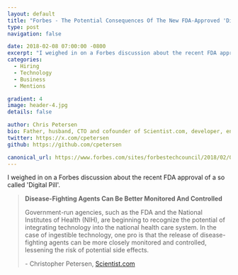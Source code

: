 ```yaml
---
layout: default
title: "Forbes - The Potential Consequences Of The New FDA-Approved 'Digital Pill'"
type: post
navigation: false

date: 2018-02-08 07:00:00 -0800
excerpt: "I weighed in on a Forbes discussion about the recent FDA approval of a so called 'Digital Pill'"
categories:
  - Hiring
  - Technology
  - Business
  - Mentions

gradient: 4
image: header-4.jpg
details: false

author: Chris Petersen
bio: Father, husband, CTO and cofounder of Scientist.com, developer, entrepreneur and technologist.
twitter: https://x.com/cpetersen
github: https://github.com/cpetersen

canonical_url: https://www.forbes.com/sites/forbestechcouncil/2018/02/08/the-potential-consequences-of-the-new-fda-approved-digital-pill/
---
```



I weighed in on a Forbes discussion about the recent FDA approval of a so called 'Digital Pill'.

 >
 >
 > **Disease-Fighting Agents Can Be Better Monitored And Controlled**
 >
 > Government-run agencies, such as the FDA and the National Institutes of Health (NIH), are beginning to recognize the potential of integrating technology into the national health care system. In the case of ingestible technology, one pro is that the release of disease-fighting agents can be more closely monitored and controlled, lessening the risk of potential side effects.
 >
 > \- Christopher Petersen, [Scientist.com](https://www.scientist.com)
 >
 >
